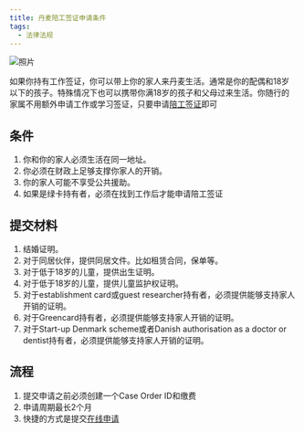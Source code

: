 ```yaml
---
title: 丹麦陪工签证申请条件
tags:
  - 法律法规
---
```

![照片](https://www.howtoliveindenmark.com/wp-content/uploads/2015/01/final_bikes_2.jpg)

如果你持有工作签证，你可以带上你的家人来丹麦生活。通常是你的配偶和18岁以下的孩子。特殊情况下也可以携带你满18岁的孩子和父母过来生活。你随行的家属不用额外申请工作或学习签证，只要申请[陪工签证](https://www.nyidanmark.dk/en-us/coming_to_dk/work/accompanying-family-members.htm)即可

## 条件
1. 你和你的家人必须生活在同一地址。
2. 你必须在财政上足够支撑你家人的开销。
3. 你的家人可能不享受公共援助。
4. 如果是绿卡持有者，必须在找到工作后才能申请陪工签证

## 提交材料
1. 结婚证明。
2. 对于同居伙伴，提供同居文件。比如租赁合同，保单等。
3. 对于低于18岁的儿童，提供出生证明。
4. 对于低于18岁的儿童，提供儿童监护权证明。
5. 对于establishment card或guest researcher持有者，必须提供能够支持家人开销的证明。
6. 对于Greencard持有者，必须提供能够支持家人开销的证明。
7. 对于Start-up Denmark scheme或者Danish authorisation as a doctor or dentist持有者，必须提供能够支持家人开销的证明。

## 流程
1. 提交申请之前必须创建一个Case Order ID和缴费
2. 申请周期最长2个月
3. 快捷的方式是提交[在线申请](https://www.nyidanmark.dk/xform/formularer/mf12.form.aspx)

